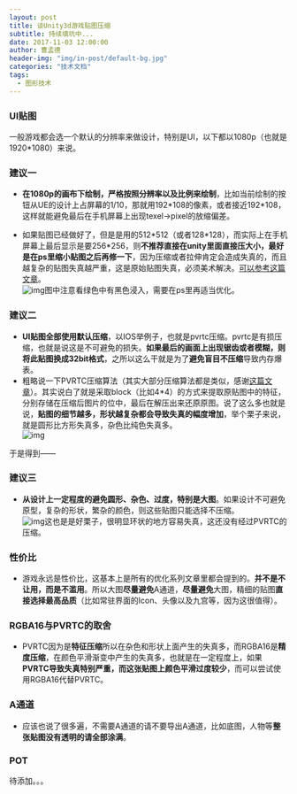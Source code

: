 ```yaml
---
layout: post
title: 谈Unity3d游戏贴图压缩
subtitle: 持续填坑中...
date: 2017-11-03 12:00:00
author: 曹孟德
header-img: "img/in-post/default-bg.jpg"
categories: "技术文档"
tags:
  - 图形技术
---
```



### UI贴图  
一般游戏都会选一个默认的分辨率来做设计，特别是UI，以下都以1080p（也就是1920\*1080）来说。  <!-- more -->

### 建议一  
- **在1080p的画布下绘制，严格按照分辨率以及比例来绘制**，比如当前绘制的按钮从UE的设计上占屏幕的1/10，那就用192\*108的像素，或者接近192\*108，这样就能避免最后在手机屏幕上出现texel->pixel的放缩偏差。  

- 如果贴图已经做好了，但是是用的512\*512（或者128\*128），而实际上在手机屏幕上最后显示是要256\*256，则**不推荐直接在unity里面直接压大小，最好是在ps里缩小贴图之后再修一下**，因为压缩或者拉伸肯定会造成失真的，而且越复杂的贴图失真越严重，这是原始贴图失真，必须美术解决。[可以参考这篇文章](http://www.17xsj.com/UIsheji/lilunjiqiao/2083.html)。    
![img](/img/in-post/talk-texture-compress/qiuyuan_shaxuan_df2.png)图中注意看绿色中有黑色浸入，需要在ps里再适当优化。

<!-- more -->
### 建议二
- **UI贴图全部使用默认压缩**，以IOS举例子，也就是pvrtc压缩。pvrtc是有损压缩，也就是说这是不可避免的损失。**如果最后的画面上出现锯齿或者模糊，则将此贴图换成32bit格式**，之所以这么干就是为了**避免盲目不压缩**导致内存爆表。  
- 粗略说一下PVRTC压缩算法（其实大部分压缩算法都是类似，感谢[这篇文章](http://blog.csdn.net/bugrunner/article/details/50538770)）。其实说白了就是采取block（比如4\*4）的方式来提取原贴图中的特征，分别存储在压缩后图片的位中，最后在解压出来还原原图。说了这么多也就是说，**贴图的细节越多，形状越复杂都会导致失真的幅度增加**，举个栗子来说，就是圆形比方形失真多，杂色比纯色失真多。   
![img](/img/in-post/talk-texture-compress/pvrtc-compress-algorithm.png)


于是得到——
### 建议三
- **从设计上一定程度的避免圆形、杂色、过度，特别是大图**。如果设计不可避免原型，复杂的形状，繁杂的颜色，则这些贴图只能选择不压缩。  
![img](/img/in-post/talk-texture-compress/qiuyuan_shaxuan_df2.png)这也是是好栗子，很明显环状的地方容易失真，这还没有经过PVRTC的压缩。

### 性价比
- 游戏永远是性价比，这基本上是所有的优化系列文章里都会提到的。**并不是不让用，而是不滥用**。所以大图**尽量避免**A通道，**尽量避免**大图，精细的贴图**直接选择最高品质**（比如常驻界面的Icon、头像以及九宫等，因为这很值得）。

### RGBA16与PVRTC的取舍
- PVRTC因为是**特征压缩**所以在杂色和形状上面产生的失真多，而RGBA16是**精度压缩**，在颜色平滑渐变中产生的失真多，也就是在一定程度上，如果**PVRTC导致失真特别严重，而这张贴图上颜色平滑过度较少**，而可以尝试使用RGBA16代替PVRTC。

### A通道
- 应该也说了很多遍，不需要A通道的请不要导出A通道，比如底图，人物等**整张贴图没有透明的请全部涂满**。

### POT
待添加。。。

